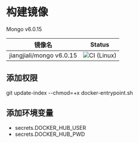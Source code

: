 # 构建镜像
Mongo v6.0.15

| 镜像名                    | Status        |
| ------------------------ |:-------------:|
| jiangjiali/mongo v6.0.15 | ![CI (Linux)](https://github.com/jiangjiali/docker-mongo/workflows/DockerImageCI/badge.svg) |

## 添加权限
git update-index --chmod=+x docker-entrypoint.sh

## 添加环境变量
* secrets.DOCKER_HUB_USER
* secrets.DOCKER_HUB_PWD